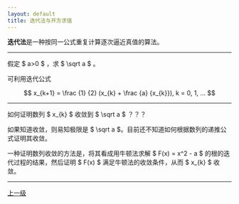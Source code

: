```yaml
---
layout: default
title: 迭代法与开方求值
---
```


**迭代法**是一种按同一公式重复计算逐次逼近真值的算法。

* * *

假定 $ a>0 $ ，求 $ \sqrt a $ 。

可利用迭代公式

$$ x_{k+1} = \frac {1} {2} (x_{k} + \frac {a} {x_{k}}), k = 0, 1, ... $$

* * *

如何证明数列 $ x_{k} $ 收敛到 $ \sqrt a $ ？？？

如果知道收敛，则易知极限是 $ \sqrt a $。目前还不知道如何根据数列的递推公式证明其收敛。

一种证明数列收敛的方法是，将其看成用牛顿法求解 $ F(x) = x^2 - a $ 的根的迭代过程的结果，然后证明 $ F(x) $ 满足牛顿法的收敛条件，从而 $ x_{k} $ 收敛。

* * *

[上一级](./../index.html)
